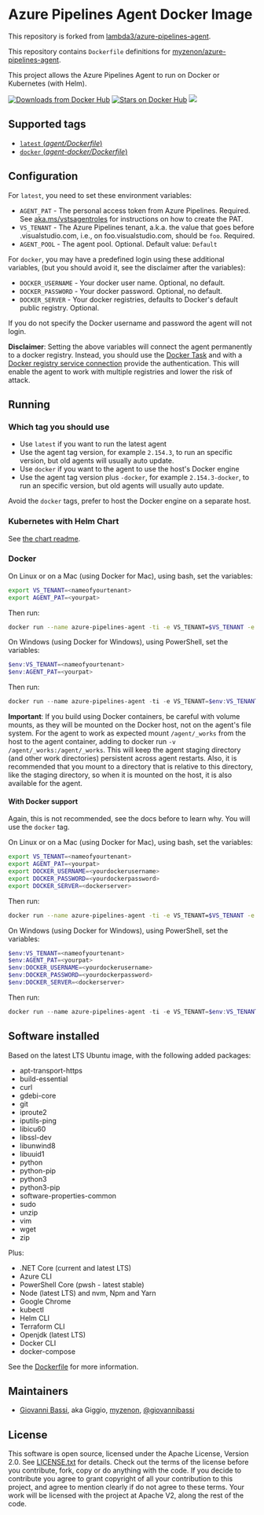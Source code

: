 # Azure Pipelines Agent Docker Image

This repository is forked from
[lambda3/azure-pipelines-agent](https://github.com/lambda3/docker-azure-pipelines-agent).

This repository contains `Dockerfile` definitions for
[myzenon/azure-pipelines-agent](https://github.com/myzenon/docker-azure-pipelines-agent).

This project allows the Azure Pipelines Agent to run on Docker or Kubernetes
(with Helm).

[![Downloads from Docker Hub](https://img.shields.io/docker/pulls/myzenon/azure-pipelines-agent.svg)](https://registry.hub.docker.com/u/myzenon/azure-pipelines-agent)
[![Stars on Docker Hub](https://img.shields.io/docker/stars/myzenon/azure-pipelines-agent.svg)](https://registry.hub.docker.com/u/myzenon/azure-pipelines-agent) [![](https://images.microbadger.com/badges/image/myzenon/azure-pipelines-agent.svg)](https://microbadger.com/images/myzenon/azure-pipelines-agent "Get your own image badge on microbadger.com")

## Supported tags

* [`latest` (*agent/Dockerfile*)](https://github.com/myzenon/docker-azure-pipelines-agent/blob/master/agent/Dockerfile)
* [`docker` (*agent-docker/Dockerfile*)](https://github.com/myzenon/docker-azure-pipelines-agent/blob/master/agent-docker/Dockerfile)

## Configuration

For `latest`, you need to set these environment variables:

* `AGENT_PAT` - The personal access token from Azure Pipelines. Required. See
  [aka.ms/vstsagentroles](https://aka.ms/vstsagentroles) for instructions on how to create the PAT.
* `VS_TENANT` - The Azure Pipelines tenant, a.k.a. the value that goes before .visualstudio.com, i.e., on foo.visualstudio.com, should be `foo`. Required.
* `AGENT_POOL` - The agent pool. Optional. Default value: `Default`

For `docker`, you may have a predefined login using these additional variables,
(but you should avoid it, see the disclaimer after the variables):

* `DOCKER_USERNAME` - Your docker user name. Optional, no default.
* `DOCKER_PASSWORD` - Your docker password. Optional, no default.
* `DOCKER_SERVER` - Your docker registries, defaults to Docker's default public
  registry. Optional.

If you do not specify the Docker username and password the agent will not login.

**Disclaimer**: Setting the above variables will connect the agent permanently
to a docker registry. Instead, you should use the
[Docker Task](https://docs.microsoft.com/azure/devops/pipelines/tasks/build/docker)
and with a
[Docker registry service connection](https://docs.microsoft.com/azure/devops/pipelines/library/service-endpoints#sep-docreg)
provide the authentication. This will enable the agent to work with multiple
registries and lower the risk of attack.

## Running

### Which tag you should use

* Use `latest` if you want to run the latest agent
* Use the agent tag version, for example `2.154.3`, to run an specific
version, but old agents will usually auto update.
* Use `docker` if you want to the agent to use the host's Docker engine
* Use the agent tag version plus `-docker`, for example `2.154.3-docker`, to
run an specific version, but old agents will usually auto update.

Avoid the `docker` tags, prefer to host the Docker engine on a separate host.

### Kubernetes with Helm Chart

See [the chart readme](https://github.com/myzenon/helmcharts/blob/master/charts/azure-pipelines-agent/README.md).

### Docker

On Linux or on a Mac (using Docker for Mac), using bash, set the variables:

````bash
export VS_TENANT=<nameofyourtenant>
export AGENT_PAT=<yourpat>
````

Then run:

````bash
docker run --name azure-pipelines-agent -ti -e VS_TENANT=$VS_TENANT -e AGENT_PAT=$AGENT_PAT -d -v /agent/_works:/agent/_works myzenon/azure-pipelines-agent:latest
````

On Windows (using Docker for Windows), using PowerShell, set the variables:

````powershell
$env:VS_TENANT=<nameofyourtenant>
$env:AGENT_PAT=<yourpat>
````

Then run:

````powershell
docker run --name azure-pipelines-agent -ti -e VS_TENANT=$env:VS_TENANT -e AGENT_PAT=$env:AGENT_PAT -d myzenon/azure-pipelines-agent:latest
````

**Important**: If you build using Docker containers, be careful with volume mounts, as they
will be mounted on the Docker host, not on the agent's file system. For the
agent to work as expected mount `/agent/_works` from the host to the agent
container, adding to docker run `-v /agent/_works:/agent/_works`.
This will keep the agent staging directory (and other work directories)
persistent across agent restarts. Also, it is recommended that you mount to a
directory that is relative to this directory, like the staging directory, so
when it is mounted on the host, it is also available for the agent.

#### With Docker support

Again, this is not recommended, see the docs before to learn why. You will use
the `docker` tag.

On Linux or on a Mac (using Docker for Mac), using bash, set the variables:

````bash
export VS_TENANT=<nameofyourtenant>
export AGENT_PAT=<yourpat>
export DOCKER_USERNAME=<yourdockerusername>
export DOCKER_PASSWORD=<yourdockerpassword>
export DOCKER_SERVER=<dockerserver>
````

Then run:

````bash
docker run --name azure-pipelines-agent -ti -e VS_TENANT=$VS_TENANT -e AGENT_PAT=$AGENT_PAT -e DOCKER_USERNAME=$DOCKER_USERNAME -e DOCKER_PASSWORD=$DOCKER_PASSWORD -e DOCKER_SERVER=$DOCKER_SERVER -d --volume=/var/run/docker.sock:/var/run/docker.sock -v /agent/_works:/agent/_works myzenon/azure-pipelines-agent:docker
````

On Windows (using Docker for Windows), using PowerShell, set the variables:

````powershell
$env:VS_TENANT=<nameofyourtenant>
$env:AGENT_PAT=<yourpat>
$env:DOCKER_USERNAME=<yourdockerusername>
$env:DOCKER_PASSWORD=<yourdockerpassword>
$env:DOCKER_SERVER=<dockerserver>
````

Then run:

````powershell
docker run --name azure-pipelines-agent -ti -e VS_TENANT=$env:VS_TENANT -e AGENT_PAT=$env:AGENT_PAT -e DOCKER_USERNAME=$env:DOCKER_USERNAME -e DOCKER_PASSWORD=$env:DOCKER_PASSWORD -e DOCKER_SERVER=$env:DOCKER_SERVER -d --volume=/var/run/docker.sock:/var/run/docker.sock myzenon/azure-pipelines-agent:docker
````

## Software installed

Based on the latest LTS Ubuntu image, with the following added packages:

* apt-transport-https
* build-essential
* curl
* gdebi-core
* git
* iproute2
* iputils-ping
* libicu60
* libssl-dev
* libunwind8
* libuuid1
* python
* python-pip
* python3
* python3-pip
* software-properties-common
* sudo
* unzip
* vim
* wget
* zip

Plus:

* .NET Core (current and latest LTS)
* Azure CLI
* PowerShell Core (pwsh - latest stable)
* Node (latest LTS) and nvm, Npm and Yarn
* Google Chrome
* kubectl
* Helm CLI
* Terraform CLI
* Openjdk (latest LTS)
* Docker CLI
* docker-compose

See the
[Dockerfile](https://github.com/myzenon/docker-azure-pipelines-agent/blob/master/agent/Dockerfile)
for more information.

## Maintainers

* [Giovanni Bassi](http://blog.myzenon.com.br/L3/giovannibassi/), aka Giggio, [myzenon](http://www.myzenon.com.br), [@giovannibassi](https://twitter.com/giovannibassi)

## License

This software is open source, licensed under the Apache License, Version 2.0.
See [LICENSE.txt](https://github.com/myzenon/azure-pipelines-agent/blob/master/LICENSE.txt) for details.
Check out the terms of the license before you contribute, fork, copy or do anything
with the code. If you decide to contribute you agree to grant copyright of all your contribution to this project, and agree to
mention clearly if do not agree to these terms. Your work will be licensed with the project at Apache V2, along the rest of the code.
